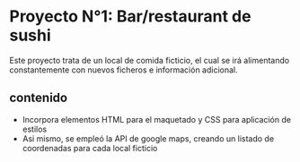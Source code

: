 # Proyecto N°1: Bar/restaurant de sushi

Este proyecto trata de un local de comida ficticio, el cual se irá alimentando constantemente con nuevos ficheros e información adicional.

## contenido

- Incorpora elementos HTML para el maquetado y CSS para aplicación de estilos
- Asi mismo, se empleó la API de google maps, creando un listado de coordenadas para cada local ficticio
